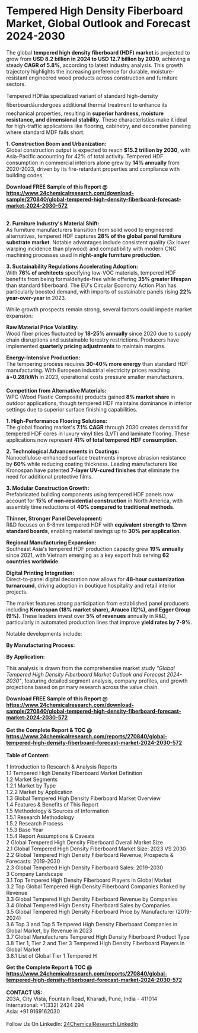 <h1>Tempered High Density Fiberboard Market, Global Outlook and Forecast 2024-2030</h1><p>The global <strong>tempered high density fiberboard (HDF) market</strong> is projected to grow from <strong>USD 8.2 billion in 2024 to USD 12.7 billion by 2030</strong>, achieving a steady <strong>CAGR of 5.8%</strong>, according to latest industry analysis. This growth trajectory highlights the increasing preference for durable, moisture-resistant engineered wood products across construction and furniture sectors.</p><p>Tempered HDFâa specialized variant of standard high-density fiberboardâundergoes additional thermal treatment to enhance its mechanical properties, resulting in <strong>superior hardness, moisture resistance, and dimensional stability</strong>. These characteristics make it ideal for high-traffic applications like flooring, cabinetry, and decorative paneling where standard MDF falls short.</p><p><strong>1. Construction Boom and Urbanization:</strong><br>
Global construction output is expected to reach <strong>$15.2 trillion by 2030</strong>, with Asia-Pacific accounting for 42% of total activity. Tempered HDF consumption in commercial interiors alone grew by <strong>14% annually</strong> from 2020-2023, driven by its fire-retardant properties and compliance with building codes.</p><div><b>Download FREE Sample of this Report @ 
            <a href="https://www.24chemicalresearch.com/download-sample/270840/global-tempered-high-density-fiberboard-forecast-market-2024-2030-572">
            https://www.24chemicalresearch.com/download-sample/270840/global-tempered-high-density-fiberboard-forecast-market-2024-2030-572</a></b></div><br><p><strong>2. Furniture Industry's Material Shift:</strong><br>
As furniture manufacturers transition from solid wood to engineered alternatives, tempered HDF captures <strong>28% of the global panel furniture substrate market</strong>. Notable advantages include consistent quality (3x lower warping incidence than plywood) and compatibility with modern CNC machining processes used in <strong>right-angle furniture production</strong>.</p><p><strong>3. Sustainability Regulations Accelerating Adoption:</strong><br>
With <strong>76% of architects</strong> specifying low-VOC materials, tempered HDF benefits from being formaldehyde-free while offering <strong>35% greater lifespan</strong> than standard fiberboard. The EU's Circular Economy Action Plan has particularly boosted demand, with imports of sustainable panels rising <strong>22% year-over-year</strong> in 2023.</p><p>While growth prospects remain strong, several factors could impede market expansion:</p><p><strong>Raw Material Price Volatility:</strong><br>
    Wood fiber prices fluctuated by <strong>18-25% annually</strong> since 2020 due to supply chain disruptions and sustainable forestry restrictions. Producers have implemented <strong>quarterly pricing adjustments</strong> to maintain margins.</p><p><strong>Energy-Intensive Production:</strong><br>
    The tempering process requires <strong>30-40% more energy</strong> than standard HDF manufacturing. With European industrial electricity prices reaching <strong>â¬0.28/kWh</strong> in 2023, operational costs pressure smaller manufacturers.</p><p><strong>Competition from Alternative Materials:</strong><br>
    WPC (Wood Plastic Composite) products gained <strong>8% market share</strong> in outdoor applications, though tempered HDF maintains dominance in interior settings due to superior surface finishing capabilities.</p><p><strong>1. High-Performance Flooring Solutions:</strong><br>
The global flooring market's <strong>7.1% CAGR</strong> through 2030 creates demand for tempered HDF cores in luxury vinyl tiles (LVT) and laminate flooring. These applications now represent <strong>41% of total tempered HDF consumption</strong>.</p><p><strong>2. Technological Advancements in Coatings:</strong><br>
Nanocellulose-enhanced surface treatments improve abrasion resistance by <strong>60%</strong> while reducing coating thickness. Leading manufacturers like Kronospan have patented <strong>7-layer UV-cured finishes</strong> that eliminate the need for additional protective films.</p><p><strong>3. Modular Construction Growth:</strong><br>
Prefabricated building components using tempered HDF panels now account for <strong>15% of non-residential construction</strong> in North America, with assembly time reductions of <strong>40% compared to traditional methods</strong>.</p><p><strong>Thinner, Stronger Panel Development:</strong><br>
    R&amp;D focuses on 6-8mm tempered HDF with <strong>equivalent strength to 12mm standard boards</strong>, enabling material savings up to <strong>30% per application</strong>.</p><p><strong>Regional Manufacturing Expansion:</strong><br>
    Southeast Asia's tempered HDF production capacity grew <strong>19% annually</strong> since 2021, with Vietnam emerging as a key export hub serving <strong>62 countries worldwide</strong>.</p><p><strong>Digital Printing Integration:</strong><br>
    Direct-to-panel digital decoration now allows for <strong>48-hour customization turnaround</strong>, driving adoption in boutique hospitality and retail interior projects.</p><p>The market features strong participation from established panel producers including <strong>Kronospan (18% market share), Arauco (12%), and Egger Group (9%)</strong>. These leaders invest over <strong>5% of revenues</strong> annually in R&amp;D, particularly in automated production lines that improve <strong>yield rates by 7-9%</strong>.</p><p>Notable developments include:</p><p><strong>By Manufacturing Process:</strong></p><p><strong>By Application:</strong></p><p>This analysis is drawn from the comprehensive market study <em>"Global Tempered High Density Fiberboard Market Outlook and Forecast 2024-2030"</em>, featuring detailed segment analysis, company profiles, and growth projections based on primary research across the value chain.</p><div><b>Download FREE Sample of this Report @ 
            <a href="https://www.24chemicalresearch.com/download-sample/270840/global-tempered-high-density-fiberboard-forecast-market-2024-2030-572">
            https://www.24chemicalresearch.com/download-sample/270840/global-tempered-high-density-fiberboard-forecast-market-2024-2030-572</a></b></div><br><div><b>Get the Complete Report & TOC @ 
            <a href="https://www.24chemicalresearch.com/reports/270840/global-tempered-high-density-fiberboard-forecast-market-2024-2030-572">
            https://www.24chemicalresearch.com/reports/270840/global-tempered-high-density-fiberboard-forecast-market-2024-2030-572</a></b></div><br>
            <b>Table of Content:</b><p>1 Introduction to Research & Analysis Reports<br />
    1.1 Tempered High Density Fiberboard Market Definition<br />
    1.2 Market Segments<br />
        1.2.1 Market by Type<br />
        1.2.2 Market by Application<br />
    1.3 Global Tempered High Density Fiberboard Market Overview<br />
    1.4 Features & Benefits of This Report<br />
    1.5 Methodology & Sources of Information<br />
        1.5.1 Research Methodology<br />
        1.5.2 Research Process<br />
        1.5.3 Base Year<br />
        1.5.4 Report Assumptions & Caveats<br />
2 Global Tempered High Density Fiberboard Overall Market Size<br />
    2.1 Global Tempered High Density Fiberboard Market Size: 2023 VS 2030<br />
    2.2 Global Tempered High Density Fiberboard Revenue, Prospects & Forecasts: 2019-2030<br />
    2.3 Global Tempered High Density Fiberboard Sales: 2019-2030<br />
3 Company Landscape<br />
    3.1 Top Tempered High Density Fiberboard Players in Global Market<br />
    3.2 Top Global Tempered High Density Fiberboard Companies Ranked by Revenue<br />
    3.3 Global Tempered High Density Fiberboard Revenue by Companies<br />
    3.4 Global Tempered High Density Fiberboard Sales by Companies<br />
    3.5 Global Tempered High Density Fiberboard Price by Manufacturer (2019-2024)<br />
    3.6 Top 3 and Top 5 Tempered High Density Fiberboard Companies in Global Market, by Revenue in 2023<br />
    3.7 Global Manufacturers Tempered High Density Fiberboard Product Type<br />
    3.8 Tier 1, Tier 2 and Tier 3 Tempered High Density Fiberboard Players in Global Market<br />
        3.8.1 List of Global Tier 1 Tempered H</p><div><b>Get the Complete Report & TOC @ 
            <a href="https://www.24chemicalresearch.com/reports/270840/global-tempered-high-density-fiberboard-forecast-market-2024-2030-572">
            https://www.24chemicalresearch.com/reports/270840/global-tempered-high-density-fiberboard-forecast-market-2024-2030-572</a></b></div><br><b>CONTACT US:</b><br>
            203A, City Vista, Fountain Road, Kharadi, Pune, India - 411014<br>
            International: +1(332) 2424 294<br>
            Asia: +91 9169162030 <br><br>
            Follow Us On LinkedIn: <a href="https://www.linkedin.com/company/24chemicalresearch/">24ChemicalResearch LinkedIn</a>